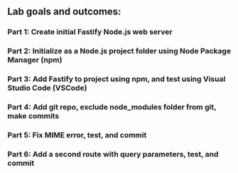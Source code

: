 ## Lab goals and outcomes:

### Part 1: Create initial Fastify Node.js web server
### Part 2: Initialize as a Node.js project folder using Node Package Manager (npm)
### Part 3: Add Fastify to project using npm, and test using Visual Studio Code (VSCode)
### Part 4: Add git repo, exclude node_modules folder from git, make commits
### Part 5: Fix MIME error, test, and commit
### Part 6: Add a second route with query parameters, test, and commit
